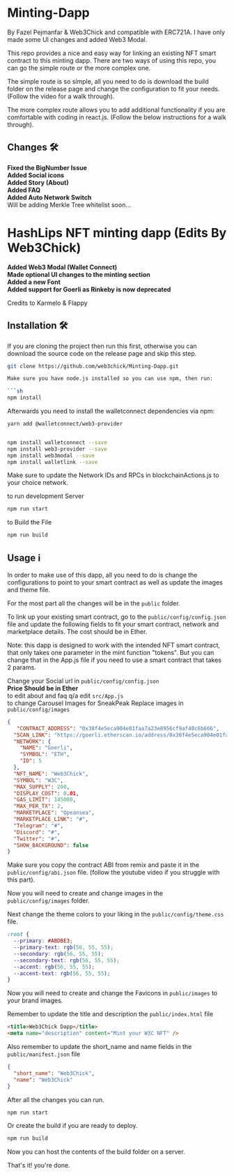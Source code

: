 # Minting-Dapp

By Fazel Pejmanfar & Web3Chick and compatible with ERC721A. I have only made some UI changes and added Web3 Modal.

This repo provides a nice and easy way for linking an existing NFT smart contract to this minting dapp. There are two ways of using this repo, you can go the simple route or the more complex one.

The simple route is so simple, all you need to do is download the build folder on the release page and change the configuration to fit your needs. (Follow the video for a walk through).

The more complex route allows you to add additional functionality if you are comfortable with coding in react.js. (Follow the below instructions for a walk through).

## Changes 🛠️

<b> Fixed the BigNumber Issue</b> <br>
<b> Added Social icons</b> <br>
<b> Added Story (About) </b> <br>
<b> Added FAQ</b> <br>
<b> Added Auto Network Switch</b> <br>
 Will be adding Merkle Tree whitelist soon...


 # HashLips NFT minting dapp (Edits By Web3Chick)
<b> Added Web3 Modal (Wallet Connect) </b> <br>
<b> Made optional UI changes to the minting section</b> <br>
<b> Added a new Font</b> <br>
<b> Added support for Goerli as Rinkeby is now deprecated</b> <br>

Credits to Karmelo & Flappy

## Installation 🛠️

If you are cloning the project then run this first, otherwise you can download the source code on the release page and skip this step.

```sh
git clone https://github.com/web3chick/Minting-Dapp.git

Make sure you have node.js installed so you can use npm, then run:

```sh
npm install
```
Afterwards you need to install the walletconnect dependencies via npm:

```sh
yarn add @walletconnect/web3-provider
```
```sh

npm install walletconnect --save
npm install web3-provider --save
npm install web3modal --save 
npm install walletlink --save 

```

Make sure to update the Network IDs and RPCs in blockchainActions.js to your choice network.

to run development Server

```sh
npm run start
```

to Build the File

```sh
npm run build
```

## Usage ℹ️

In order to make use of this dapp, all you need to do is change the configurations to point to your smart contract as well as update the images and theme file.

For the most part all the changes will be in the `public` folder.

To link up your existing smart contract, go to the `public/config/config.json` file and update the following fields to fit your smart contract, network and marketplace details. The cost should be in Ether.

Note: this dapp is designed to work with the intended NFT smart contract, that only takes one parameter in the mint function "tokens". But you can change that in the App.js file if you need to use a smart contract that takes 2 params.

Change your Social url in `public/config/config.json` <br>
<b> Price Should be in Ether </b> <br>
to edit about and faq q/a edit `src/App.js` <br>
to change Carousel Images for SneakPeak Replace images in `public/config/images`  <br>

```json
{
   "CONTRACT_ADDRESS": "0x38f4e5eca904e01faa7a23e8956cf9af48c6b666",
  "SCAN_LINK": "https://goerli.etherscan.io/address/0x38f4e5eca904e01faa7a23e8956cf9af48c6b666",
  "NETWORK": {
    "NAME": "Goerli",
    "SYMBOL": "ETH",
    "ID": 5
  },
  "NFT_NAME": "Web3Chick",
  "SYMBOL": "W3C",
  "MAX_SUPPLY": 200,
  "DISPLAY_COST": 0.01,
  "GAS_LIMIT": 145000,
  "MAX_PER_TX": 2,
  "MARKETPLACE": "Opeansea",
  "MARKETPLACE_LINK": "#",
  "Telegram": "#",
  "Discord": "#",
  "Twitter": "#",
  "SHOW_BACKGROUND": false
}


```

Make sure you copy the contract ABI from remix and paste it in the `public/config/abi.json` file.
(follow the youtube video if you struggle with this part).

Now you will need to create and change images in the `public/config/images` folder.

Next change the theme colors to your liking in the `public/config/theme.css` file.

```css
:root {
  --primary: #ABDBE3;
  --primary-text: rgb(56, 55, 55);
  --secondary: rgb(56, 55, 55);
  --secondary-text: rgb(56, 55, 55);
  --accent: rgb(56, 55, 55);
  --accent-text: rgb(56, 55, 55);
}
```

Now you will need to create and change the Favicons in `public/images` to your brand images.

Remember to update the title and description the `public/index.html` file

```html
<title>Web3Chick Dapp</title>
<meta name="description" content="Mint your W3C NFT" />
```

Also remember to update the short_name and name fields in the `public/manifest.json` file

```json
{
  "short_name": "Web3Chick",
  "name": "Web3Chick"
}
```

After all the changes you can run.

```sh
npm run start
```

Or create the build if you are ready to deploy.

```sh
npm run build
```

Now you can host the contents of the build folder on a server.

That's it! you're done.
#
